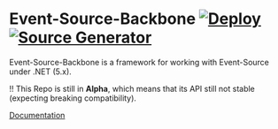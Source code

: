 # Event-Source-Backbone [![Deploy](https://github.com/weknow-network/Event-Source-Backbone/actions/workflows/build-publish-v2.yml/badge.svg)](https://github.com/weknow-network/Event-Source-Backbone/actions/workflows/build-publish-v2.yml) [![Source Generator](https://github.com/weknow-network/Event-Source-Backbone/actions/workflows/src-gen.yml/badge.svg)](https://github.com/weknow-network/Event-Source-Backbone/actions/workflows/src-gen.yml) 

Event-Source-Backbone is a framework for working with Event-Source under .NET (5.x).  

!! This Repo is still in **Alpha**, which means that its API still not stable (expecting breaking compatibility).

[Documentation](https://github.com/weknow-network/Event-Source-Backbone/wiki/Home---Event-Source-Backbone)
